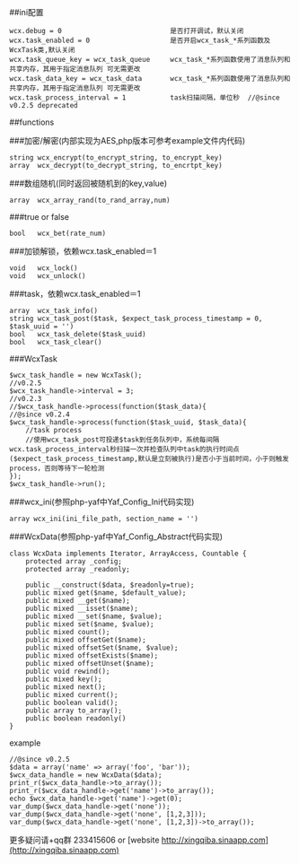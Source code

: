 
##ini配置
```
wcx.debug = 0                           是否打开调试，默认关闭
wcx.task_enabled = 0                    是否开启wcx_task_*系列函数及WcxTask类,默认关闭
wcx.task_queue_key = wcx_task_queue     wcx_task_*系列函数使用了消息队列和共享内存，其用于指定消息队列 可无需更改
wcx.task_data_key = wcx_task_data       wcx_task_*系列函数使用了消息队列和共享内存，其用于指定消息队列 可无需更改
wcx.task_process_interval = 1           task扫描间隔，单位秒  //@since v0.2.5 deprecated
```

##functions

###加密/解密(内部实现为AES,php版本可参考example文件内代码)
```
string wcx_encrypt(to_encrypt_string, to_encrypt_key)
array  wcx_decrypt(to_decrypt_string, to_encrtpt_key)
```

###数组随机(同时返回被随机到的key,value)
```
array  wcx_array_rand(to_rand_array,num)
```

###true or false
```
bool   wcx_bet(rate_num)
```

###加锁解锁，依赖wcx.task_enabled＝1
```
void   wcx_lock()
void   wcx_unlock()
```

###task，依赖wcx.task_enabled＝1
```
array  wcx_task_info()
string wcx_task_post($task, $expect_task_process_timestamp = 0, $task_uuid = '')
bool   wcx_task_delete($task_uuid)
bool   wcx_task_clear()
```

###WcxTask
```
$wcx_task_handle = new WcxTask();
//v0.2.5
$wcx_task_handle->interval = 3;
//v0.2.3
//$wcx_task_handle->process(function($task_data){
//@since v0.2.4
$wcx_task_handle->process(function($task_uuid, $task_data){
    //task process
    //使用wcx_task_post可投递$task到任务队列中，系统每间隔wcx.task_process_interval秒扫描一次并检查队列中task的执行时间点($expect_task_process_timestamp,默认是立刻被执行)是否小于当前时间，小于则触发process，否则等待下一轮检测
});
$wcx_task_handle->run();
```

###wcx_ini(参照php-yaf中Yaf_Config_Ini代码实现)
```
array wcx_ini(ini_file_path, section_name = '')
```

###WcxData(参照php-yaf中Yaf_Config_Abstract代码实现)

```
class WcxData implements Iterator, ArrayAccess, Countable {
	protected array _config;
	protected array _readonly;
		
	public __construct($data, $readonly=true);
	public mixed get($name, $default_value);
	public mixed __get($name);
	public mixed __isset($name);
	public mixed __set($name, $value);
	public mixed set($name, $value);
	public mixed count();
	public mixed offsetGet($name);
	public mixed offsetSet($name, $value);
	public mixed offsetExists($name);
	public mixed offsetUnset($name);
	public void rewind();
	public mixed key();
	public mixed next();
	public mixed current();
	public boolean valid();
	public array to_array();
	public boolean readonly()
}
```

example
```
//@since v0.2.5
$data = array('name' => array('foo', 'bar'));
$wcx_data_handle = new WcxData($data);
print_r($wcx_data_handle->to_array());
print_r($wcx_data_handle->get('name')->to_array());
echo $wcx_data_handle->get('name')->get(0);
var_dump($wcx_data_handle->get('none'));
var_dump($wcx_data_handle->get('none', [1,2,3]));
var_dump($wcx_data_handle->get('none', [1,2,3])->to_array());
```

更多疑问请+qq群 233415606 or [website http://xingqiba.sinaapp.com](http://xingqiba.sinaapp.com)



